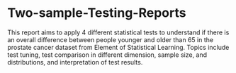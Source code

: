 # Two-sample-Testing-Reports
This report aims to apply 4 different statistical tests to understand if there is an overall difference between people younger and older than 65 in the prostate cancer dataset from Element of Statistical Learning. 
Topics include test tuning, test comparison in different dimension, sample size, and distributions, and interpretation of test results. 
